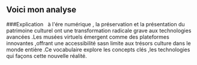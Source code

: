 ## Voici mon analyse
###Explication  
à l'ére numérique , la préservation et la présentation du patrimoine culturel ont une transformation radicale grave aux technologies avancées .Les musées virtuels émergent comme des plateformes innovantes ,offrant une accessibilité sasn limite aux trésors culture dans le monde entière .Ce vocabulaire explore les concepts clés ,les technologies qui façons cette nouvelle réalité.

###











